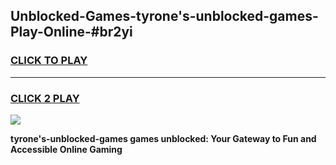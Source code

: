 
## Unblocked-Games-tyrone's-unblocked-games-Play-Online-#br2yi
<h3>
<a href="https://premium.freeplayer.one?title=tyrone's-unblocked-games&ref=27F">CLICK TO PLAY</a></h3>
<hr>

<h3>
<a href="https://premium.freeplayer.one?title=tyrone's-unblocked-games&ref=27F">CLICK 2 PLAY</a>
  
</h3>

<a href="https://premium.freeplayer.one?title=tyrone's-unblocked-games&ref=27F"><img src="https://clearcache.store/games.png"></a>


**tyrone's-unblocked-games games unblocked: Your Gateway to Fun and Accessible Online Gaming**

